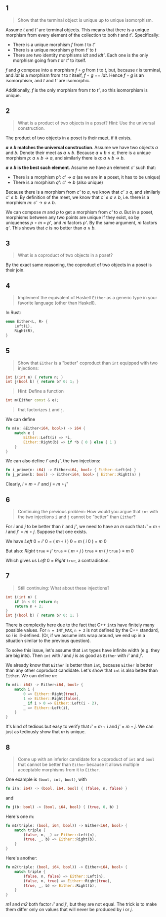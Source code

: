 ## 1 

> Show that the terminal object is unique up to unique isomorphism.

Assume _t_ and _t'_ are terminal objects. This means that there is a unique morphism from every element of the collection to both _t_ and _t'_. Specifically:
 * There is a unique morphism _f_ from _t_ to _t'_
 * There is a unique morphism _g_ from _t'_ to _t_
 * There are two identity morphisms _idt_ and _idt'_. Each one is the only morphism going from _t_ or _t'_ to itself.
 
_f_ and _g_ compose into a morphism _f_ ∘ _g_ from _t_ to _t_, but, because _t_ is terminal, and _idt_ is a morphism from _t_ to _t_ itself, _f_ ∘ _g_ == _idt_. Hence _f_ ∘ _g_ is an isomorphism, and _t_ and _t'_ are isomorphic.

Additionally, _f_ is the only morphism from _t_ to _t'_, so this isomorphism is unique.

## 2

> What is a product of two objects in a poset? Hint: Use the universal
  construction.

The product of two objects in a poset is their [meet](https://en.wikipedia.org/wiki/Join_and_meet), if it exists.

**_a_ ∧ _b_ matches the universal construction**. Assume we have two objects _a_ and _b_. Denote their meet as _a_ ∧ _b_. Because _a_ ∧ _b_ ≤ _a_, there is a unique morphism _p_: _a_ ∧ _b_ → _a_, and similarly there is _q_: _a_ ∧ _b_ → _b_.

**_a_ ∧ _b_ is the best such element**. Assume we have an element _c'_ such that:
 * There is a morphism _p'_: _c'_ → _a_ (as we are in a poset, it has to be unique)
 * There is a morphism _q'_: _c'_ → _b_ (also unique)
 
Because there is a morphism from _c'_ to _a_, we know that _c'_ ≤ _a_, and similarly _c'_ ≤ _b_. By definition of the meet, we know that _c'_ ≤ _a_ ∧ _b_, i.e. there is a morphism _m_: _c'_ → _a_ ∧ _b_.

We can compose _m_ and _p_ to get a morphism from _c'_ to _a_. But in a poset, morphisms between any two points are unique if they exist, so by uniqueness _p_ ∘ _m_ = _p'_, and _m_ factors _p'_. By the same argument, _m_ factors _q'_. This shows that _c_ is no better than _a_ ∧ _b_.

## 3

> What is a coproduct of two objects in a poset?

By the exact same reasoning, the coproduct of two objects in a poset is their join.

## 4

> Implement the equivalent of Haskell `Either` as a generic type in
  your favorite language (other than Haskell).

In Rust:

```rust
enum Either<L, R> {
    Left(L),
    Right(R),
}
```
  
## 5

> Show that `Either` is a "better" coproduct than `int` equipped with
  two injections:

  ```c++
  int i(int n) { return n; }
  int j(bool b) { return b? 0: 1; }
  ```

> Hint: Define a function

  ```c++
  int m(Either const & e);
  ```

> that factorizes `i` and `j`.

We can define

```rust
fn m(e: &Either<i64, bool>) -> i64 {
    match e {
        Either::Left(i) => *i,
        Either::Right(b) => if *b { 0 } else { 1 }
    }
}
```

We can also define _i'_ and _j'_, the two injections:

```rust
fn i_prime(n: i64) -> Either<i64, bool> { Either::Left(n) }
fn j_prime(b: bool) -> Either<i64, bool> { Either::Right(n) }
```

Clearly, _i_ = _m_ ∘ _i'_ and _j_ = _m_ ∘ _j'_
  
## 6

> Continuing the previous problem: How would you argue that `int` with
  the two injections `i` and `j` cannot be "better" than `Either`?

For _i_ and _j_ to be better than _i'_ and _j'_, we need to have an _m_ such that _i'_ = _m_ ∘ _i_ and _j'_ = _m_ ∘ _j_. Suppose that one exists.

We have _Left_ 0 = _i'_ 0 = ( _m_ ∘ _i_ ) 0 = _m_ ( _i_ 0 ) = _m_ 0

But also: _Right_ `true` = _j'_ `true` = ( _m_ ∘ _j_ ) `true` = _m_ ( _j_ `true` ) = _m_ 0

Which gives us _Left_ 0 = _Right_ `true`, a contradiction.

## 7

> Still continuing: What about these injections?

  ```c++
  int i(int n) { 
      if (n < 0) return n; 
      return n + 2;
  }
  int j(bool b) { return b? 0: 1; }
  ```

There is complexity here due to the fact that C++ `int`s have finitely many possible values. For `n = INT_MAX`, `n + 2` is not defined by the C++ standard, so _i_ is ill-defined. (Or, if we assume ints wrap around, we end up in a situation similar to the previous question).

To solve this issue, let's assume that `int` types have infinite width (e.g. they are big ints). Then `int` with _i_ and _j_ is as good as `Either` with _i'_ and _j'_.

We already know that `Either` is better than `int`, because `Either` is better than any other coproduct candidate. Let's show that `int` is also better than `Either`. We can define _m_:

```rust
fn m(i: i64) -> Either<i64, bool> {
    match i {
        0 => Either::Right(true),
        1 => Either::Right(false),
        _ if i > 0 => Either::Left(i - 2),
        _ => Either::Left(i),
    }
}
```

It's kind of tedious but easy to verify that _i'_ = _m_ ∘ _i_ and _j'_ = _m_ ∘ _j_. We can just as tediously show that _m_ is unique.

## 8

> Come up with an inferior candidate for a coproduct of `int` and
  `bool` that cannot be better than `Either` because it allows
  multiple acceptable morphisms from it to `Either`.

One example is `(bool, int, bool)`, with 

```rust
fn i(n: i64) -> (bool, i64, bool) { (false, n, false) }
```

and 

```rust
fn j(b: bool) -> (bool, i64, bool) { (true, 0, b) }
```

Here's one m:

```rust
fn m1(triple: (bool, i64, bool)) -> Either<i64, bool> {
    match triple {
        (false, n, _) => Either::Left(n),
        (true, _, b) => Either::Right(b),
    }
}
```

Here's another:

```rust
fn m2(triple: (bool, i64, bool)) -> Either<i64, bool> {
    match triple {
        (false, n, false) => Either::Left(n),
        (false, n, true) => Either::Right(true),
        (true, _, b) => Either::Right(b),
    }
}
```

_m1_ and _m2_ both factor _i'_ and _j'_, but they are not equal. The trick is to make them differ only on values that will never be produced by _i_ or _j_.
